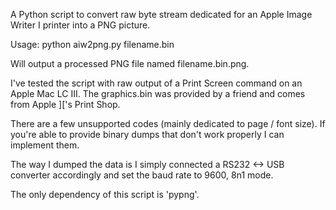 A Python script to convert raw byte stream dedicated for an Apple Image Writer I printer into a PNG picture.

Usage:
python aiw2png.py filename.bin

Will output a processed PNG file named filename.bin.png.

I've tested the script with raw output of a Print Screen command on an Apple Mac LC III. The graphics.bin was provided by a friend
and comes from Apple ]['s Print Shop.

There are a few unsupported codes (mainly dedicated to page / font size). If you're able to provide binary dumps that don't work 
properly I can implement them.

The way I dumped the data is I simply connected a RS232 <-> USB converter accordingly and set the baud rate to 9600, 8n1 mode.

The only dependency of this script is 'pypng'.
